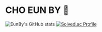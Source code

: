 # CHO EUN BY 🙂

![EunBy's GitHub stats](https://github-readme-stats.vercel.app/api?username=eunbypa&show_icons=true&theme=radical)
[![Solved.ac Profile](http://mazassumnida.wtf/api/v2/generate_badge?boj=bypa1014)](https://solved.ac/rlatngus1691/)
